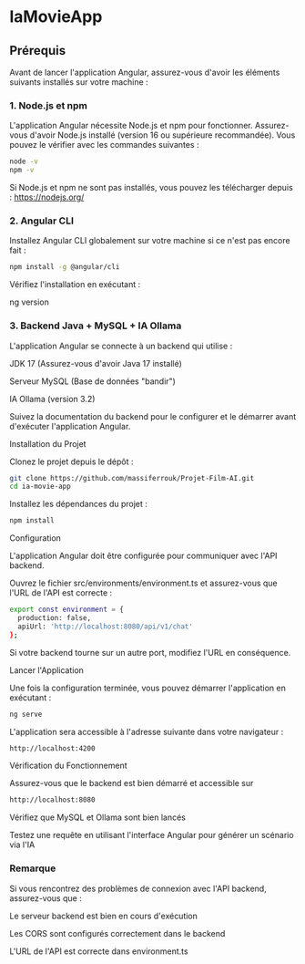 # laMovieApp

## Prérequis

Avant de lancer l'application Angular, assurez-vous d'avoir les éléments suivants installés sur votre machine :

### 1. Node.js et npm

L'application Angular nécessite Node.js et npm pour fonctionner. Assurez-vous d'avoir Node.js installé (version 16 ou supérieure recommandée). Vous pouvez le vérifier avec les commandes suivantes :

```bash
node -v
npm -v
```

Si Node.js et npm ne sont pas installés, vous pouvez les télécharger depuis :
https://nodejs.org/

### 2. Angular CLI

Installez Angular CLI globalement sur votre machine si ce n'est pas encore fait :

```bash
npm install -g @angular/cli
```

Vérifiez l'installation en exécutant :

ng version

### 3. Backend Java + MySQL + IA Ollama

L'application Angular se connecte à un backend qui utilise :

JDK 17 (Assurez-vous d'avoir Java 17 installé)

Serveur MySQL (Base de données "bandir")

IA Ollama (version 3.2)

Suivez la documentation du backend pour le configurer et le démarrer avant d'exécuter l'application Angular.

Installation du Projet

Clonez le projet depuis le dépôt :

```bash
git clone https://github.com/massiferrouk/Projet-Film-AI.git
cd ia-movie-app
```

Installez les dépendances du projet :

```bash
npm install
```

Configuration

L'application Angular doit être configurée pour communiquer avec l'API backend.

Ouvrez le fichier src/environments/environment.ts et assurez-vous que l'URL de l'API est correcte :

```bash
export const environment = {
  production: false,
  apiUrl: 'http://localhost:8080/api/v1/chat'
};
```

Si votre backend tourne sur un autre port, modifiez l'URL en conséquence.

Lancer l'Application

Une fois la configuration terminée, vous pouvez démarrer l'application en exécutant :

```bash
ng serve
```

L'application sera accessible à l'adresse suivante dans votre navigateur :

```bash
http://localhost:4200
```

Vérification du Fonctionnement

Assurez-vous que le backend est bien démarré et accessible sur

```bash
http://localhost:8080
```

Vérifiez que MySQL et Ollama sont bien lancés

Testez une requête en utilisant l'interface Angular pour générer un scénario via l'IA

### Remarque

Si vous rencontrez des problèmes de connexion avec l'API backend, assurez-vous que :

Le serveur backend est bien en cours d'exécution

Les CORS sont configurés correctement dans le backend

L'URL de l'API est correcte dans environment.ts